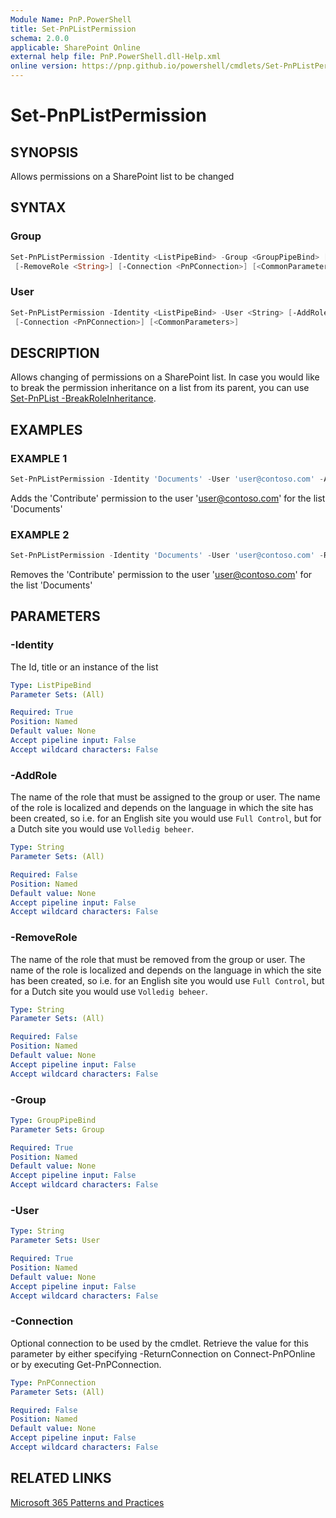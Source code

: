 ```yaml
---
Module Name: PnP.PowerShell
title: Set-PnPListPermission
schema: 2.0.0
applicable: SharePoint Online
external help file: PnP.PowerShell.dll-Help.xml
online version: https://pnp.github.io/powershell/cmdlets/Set-PnPListPermission.html
---
```

 
# Set-PnPListPermission

## SYNOPSIS
Allows permissions on a SharePoint list to be changed

## SYNTAX

### Group
```powershell
Set-PnPListPermission -Identity <ListPipeBind> -Group <GroupPipeBind> [-AddRole <String>]
 [-RemoveRole <String>] [-Connection <PnPConnection>] [<CommonParameters>]
```

### User
```powershell
Set-PnPListPermission -Identity <ListPipeBind> -User <String> [-AddRole <String>] [-RemoveRole <String>]
 [-Connection <PnPConnection>] [<CommonParameters>]
```

## DESCRIPTION
Allows changing of permissions on a SharePoint list. In case you would like to break the permission inheritance on a list from its parent, you can use [Set-PnPList -BreakRoleInheritance](Set-PnPList.html#-breakroleinheritance).

## EXAMPLES

### EXAMPLE 1
```powershell
Set-PnPListPermission -Identity 'Documents' -User 'user@contoso.com' -AddRole 'Contribute'
```

Adds the 'Contribute' permission to the user 'user@contoso.com' for the list 'Documents'

### EXAMPLE 2
```powershell
Set-PnPListPermission -Identity 'Documents' -User 'user@contoso.com' -RemoveRole 'Contribute'
```

Removes the 'Contribute' permission to the user 'user@contoso.com' for the list 'Documents'

## PARAMETERS

### -Identity
The Id, title or an instance of the list

```yaml
Type: ListPipeBind
Parameter Sets: (All)

Required: True
Position: Named
Default value: None
Accept pipeline input: False
Accept wildcard characters: False
```

### -AddRole
The name of the role that must be assigned to the group or user. The name of the role is localized and depends on the language in which the site has been created, so i.e. for an English site you would use `Full Control`, but for a Dutch site you would use `Volledig beheer`.

```yaml
Type: String
Parameter Sets: (All)

Required: False
Position: Named
Default value: None
Accept pipeline input: False
Accept wildcard characters: False
```

### -RemoveRole
The name of the role that must be removed from the group or user. The name of the role is localized and depends on the language in which the site has been created, so i.e. for an English site you would use `Full Control`, but for a Dutch site you would use `Volledig beheer`.

```yaml
Type: String
Parameter Sets: (All)

Required: False
Position: Named
Default value: None
Accept pipeline input: False
Accept wildcard characters: False
```

### -Group

```yaml
Type: GroupPipeBind
Parameter Sets: Group

Required: True
Position: Named
Default value: None
Accept pipeline input: False
Accept wildcard characters: False
```

### -User

```yaml
Type: String
Parameter Sets: User

Required: True
Position: Named
Default value: None
Accept pipeline input: False
Accept wildcard characters: False
```

### -Connection
Optional connection to be used by the cmdlet. Retrieve the value for this parameter by either specifying -ReturnConnection on Connect-PnPOnline or by executing Get-PnPConnection.

```yaml
Type: PnPConnection
Parameter Sets: (All)

Required: False
Position: Named
Default value: None
Accept pipeline input: False
Accept wildcard characters: False
```

## RELATED LINKS

[Microsoft 365 Patterns and Practices](https://aka.ms/m365pnp)